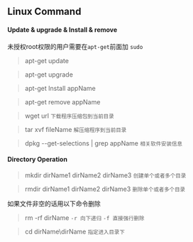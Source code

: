 ## Linux Command
#### Update & upgrade & Install & remove
未授权root权限的用户需要在`apt-get`前面加 `sudo` 
> apt-get update 

> apt-get upgrade

> apt-get Install appName

> apt-get remove appName

> wget url `下载程序压缩包到当前目录`

> tar xvf fileName `解压缩程序到当前目录`

> dpkg --get-selections | grep appName `相关软件安装信息`

#### Directory Operation
> mkdir dirName1 dirName2 dirName3 `创建单个或者多个目录`

> rmdir dirName1 dirName2 dirName3 `删除单个或者多个目录`

如果文件非空的话用以下命令删除<br>

>rm -rf dirName `-r 向下递归` `-f 直接强行删除`

> cd dirName\dirName `指定进入目录下`

